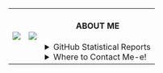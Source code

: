 


<table align="center">
 <td></a>
<a href="https://namemc.com/Auuki.2">
<img align="center" src="https://minotar.net/cube/Auuki/100.png"/>
</a></td>
<td><a href="https://open.spotify.com/user/0zveql3ijdtupwyyxl3awwufk"><img src="https://novatorem-three-sooty.vercel.app/api/spotify"/></a></td>
<td>
<h4 align="center">ABOUT ME</h4>
<details><summary>GitHub Statistical Reports</summary>
<p align="center">
<img align="center" src="https://github-readme-stats.vercel.app/api/top-langs/?username=AwesomeAuuki&hide_langs_below=1&theme=default&line_height=27&layout=compact" />
<img align="center" src="https://github-readme-stats.vercel.app/api?username=AwesomeAuuki&show_icons=true&count_private=true&include_all_commits=true&line_height=21" alt="Auuki's Github Stats" />
<img align="center" src="https://github-profile-trophy.vercel.app/?username=AwesomeAuuki&column=7" alt="Auuki's Github Trophy" />
</p>
</details>
<details><summary>Where to Contact Me-e!</summary>
<p align="center">
<a href="https://discord.gg/ePmNxnQ">
<img align="center" src="https://img.shields.io/discord/749174105151897610?label=Discord"/>
</p>
</details>
</td>
</table>
 
